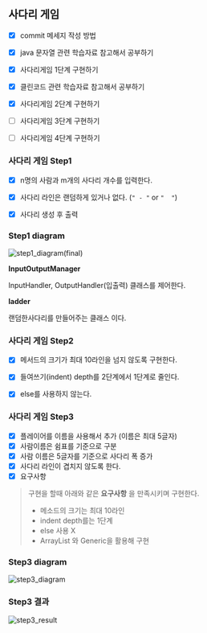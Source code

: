 ## 사다리 게임

- [x] commit 메세지 작성 방법

- [x] java 문자열 관련 학습자료 참고해서 공부하기

- [x] 사다리게임 1단계 구현하기

- [x] 클린코드 관련 학습자료 참고해서 공부하기

- [x] 사다리게임 2단계 구현하기

- [ ] 사다리게임 3단계 구현하기

- [ ] 사다리게임 4단계 구현하기



### 사다리 게임 Step1

- [x] n명의 사람과 m개의 사다리 개수를 입력한다.
- [x] 사다리 라인은 랜덤하게 있거나 없다. (`" - "` or `"  "`)
- [x] 사다리 생성 후 출력



### Step1 diagram

![step1_diagram(final)](https://raw.githubusercontent.com/CDBchan/Typora-img/main/img/step1_diagram(final).PNG)

**InputOutputManager**

InputHandler, OutputHandler(입출력) 클래스를 제어한다.


**ladder**

랜덤한사다리를 만들어주는 클래스 이다.

### 사다리 게임 Step2

- [x] 메서드의 크기가 최대 10라인을 넘지 않도록 구현한다.
- [x] 들여쓰기(indent) depth를 2단계에서 1단계로 줄인다.
- [x] else를 사용하지 않는다.


### 사다리 게임 Step3

- [x] 플레이어를 이름을 사용해서 추가 (이름은 최대 5글자)
- [x] 사람이름은 쉼표를 기준으로 구분
- [x] 사람 이름은 5글자를 기준으로 사다리 폭 증가
- [x] 사다리 라인이 겹치지 않도록 한다.
- [x] 요구사항

> 구현을 할때 아래와 같은 **요구사항** 을 만족시키며 구현한다.
>
> - 메소드의 크기는 최대 10라인
> - indent depth를는 1단계
> - else 사용 X
> - ArrayList 와 Generic을 활용해 구현



### Step3 diagram

![step3_diagram](https://raw.githubusercontent.com/CDBchan/Typora-img/main/img/step3_diagram.PNG)



### Step3 결과

![step3_result](https://raw.githubusercontent.com/CDBchan/Typora-img/main/img/step3_result.PNG)
